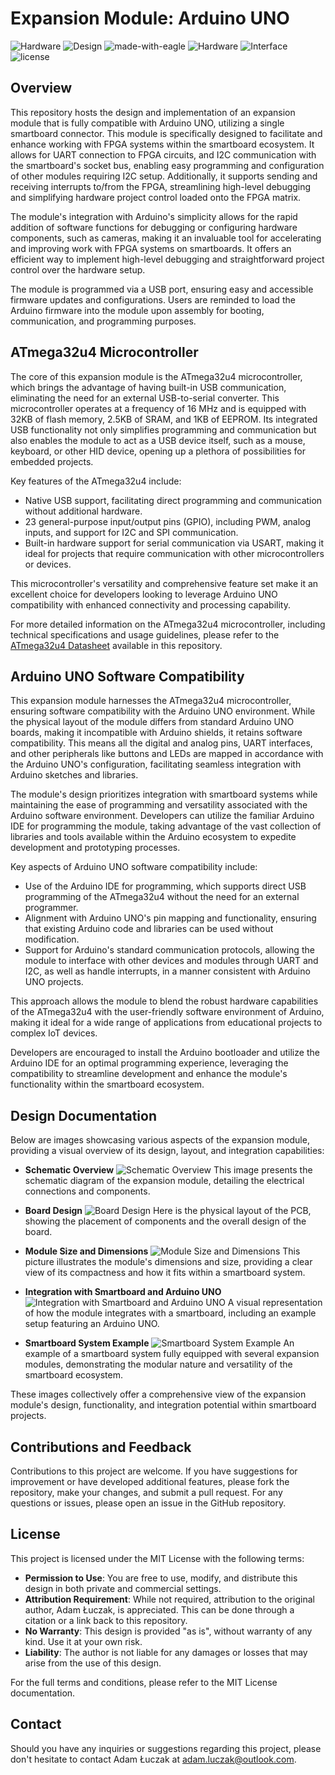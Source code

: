 # Expansion Module: Arduino UNO

![Hardware](https://img.shields.io/badge/Hardware-PCB-red)
![Design](https://img.shields.io/badge/Design-Schematic-blue)
![made-with-eagle](https://img.shields.io/badge/Made%20with-Eagle-blue.svg)
![Hardware](https://img.shields.io/badge/Hardware-Expansion%20Module-blue)
![Interface](https://img.shields.io/badge/Interface-UART-yellow)
![license](https://img.shields.io/badge/license-MIT-green)

## Overview
This repository hosts the design and implementation of an expansion module that is fully compatible with Arduino UNO, utilizing a single smartboard connector. This module is specifically designed to facilitate and enhance working with FPGA systems within the smartboard ecosystem. It allows for UART connection to FPGA circuits, and I2C communication with the smartboard's socket bus, enabling easy programming and configuration of other modules requiring I2C setup. Additionally, it supports sending and receiving interrupts to/from the FPGA, streamlining high-level debugging and simplifying hardware project control loaded onto the FPGA matrix.

The module's integration with Arduino's simplicity allows for the rapid addition of software functions for debugging or configuring hardware components, such as cameras, making it an invaluable tool for accelerating and improving work with FPGA systems on smartboards. It offers an efficient way to implement high-level debugging and straightforward project control over the hardware setup.

The module is programmed via a USB port, ensuring easy and accessible firmware updates and configurations. Users are reminded to load the Arduino firmware into the module upon assembly for booting, communication, and programming purposes.

## ATmega32u4 Microcontroller

The core of this expansion module is the ATmega32u4 microcontroller, which brings the advantage of having built-in USB communication, eliminating the need for an external USB-to-serial converter. This microcontroller operates at a frequency of 16 MHz and is equipped with 32KB of flash memory, 2.5KB of SRAM, and 1KB of EEPROM. Its integrated USB functionality not only simplifies programming and communication but also enables the module to act as a USB device itself, such as a mouse, keyboard, or other HID device, opening up a plethora of possibilities for embedded projects.

Key features of the ATmega32u4 include:
- Native USB support, facilitating direct programming and communication without additional hardware.
- 23 general-purpose input/output pins (GPIO), including PWM, analog inputs, and support for I2C and SPI communication.
- Built-in hardware support for serial communication via USART, making it ideal for projects that require communication with other microcontrollers or devices.

This microcontroller's versatility and comprehensive feature set make it an excellent choice for developers looking to leverage Arduino UNO compatibility with enhanced connectivity and processing capability.

For more detailed information on the ATmega32u4 microcontroller, including technical specifications and usage guidelines, please refer to the [ATmega32u4 Datasheet](ATmega16U4-32U4-DTE.pdf) available in this repository.

## Arduino UNO Software Compatibility

This expansion module harnesses the ATmega32u4 microcontroller, ensuring software compatibility with the Arduino UNO environment. While the physical layout of the module differs from standard Arduino UNO boards, making it incompatible with Arduino shields, it retains software compatibility. This means all the digital and analog pins, UART interfaces, and other peripherals like buttons and LEDs are mapped in accordance with the Arduino UNO's configuration, facilitating seamless integration with Arduino sketches and libraries.

The module's design prioritizes integration with smartboard systems while maintaining the ease of programming and versatility associated with the Arduino software environment. Developers can utilize the familiar Arduino IDE for programming the module, taking advantage of the vast collection of libraries and tools available within the Arduino ecosystem to expedite development and prototyping processes.

Key aspects of Arduino UNO software compatibility include:
- Use of the Arduino IDE for programming, which supports direct USB programming of the ATmega32u4 without the need for an external programmer.
- Alignment with Arduino UNO's pin mapping and functionality, ensuring that existing Arduino code and libraries can be used without modification.
- Support for Arduino's standard communication protocols, allowing the module to interface with other devices and modules through UART and I2C, as well as handle interrupts, in a manner consistent with Arduino UNO projects.

This approach allows the module to blend the robust hardware capabilities of the ATmega32u4 with the user-friendly software environment of Arduino, making it ideal for a wide range of applications from educational projects to complex IoT devices.

Developers are encouraged to install the Arduino bootloader and utilize the Arduino IDE for an optimal programming experience, leveraging the compatibility to streamline development and enhance the module's functionality within the smartboard ecosystem.

## Design Documentation

Below are images showcasing various aspects of the expansion module, providing a visual overview of its design, layout, and integration capabilities:

- **Schematic Overview**
  ![Schematic Overview](media/sch.png)
  This image presents the schematic diagram of the expansion module, detailing the electrical connections and components.

- **Board Design**
  ![Board Design](media/brd.png)
  Here is the physical layout of the PCB, showing the placement of components and the overall design of the board.

- **Module Size and Dimensions**
  ![Module Size and Dimensions](media/brd_size.png)
  This picture illustrates the module's dimensions and size, providing a clear view of its compactness and how it fits within a smartboard system.

- **Integration with Smartboard and Arduino UNO**
  ![Integration with Smartboard and Arduino UNO](media/smarboard_with_arduino_uno.png)
  A visual representation of how the module integrates with a smartboard, including an example setup featuring an Arduino UNO.

- **Smartboard System Example**
  ![Smartboard System Example](media/smart_board_1.png)
  An example of a smartboard system fully equipped with several expansion modules, demonstrating the modular nature and versatility of the smartboard ecosystem.

These images collectively offer a comprehensive view of the expansion module's design, functionality, and integration potential within smartboard projects.


## Contributions and Feedback
Contributions to this project are welcome. If you have suggestions for improvement or have developed additional features, please fork the repository, make your changes, and submit a pull request. For any questions or issues, please open an issue in the GitHub repository.

## License
This project is licensed under the MIT License with the following terms:

- **Permission to Use**: You are free to use, modify, and distribute this design in both private and commercial settings.
- **Attribution Requirement**: While not required, attribution to the original author, Adam Łuczak, is appreciated. This can be done through a citation or a link back to this repository.
- **No Warranty**: This design is provided "as is", without warranty of any kind. Use it at your own risk.
- **Liability**: The author is not liable for any damages or losses that may arise from the use of this design.

For the full terms and conditions, please refer to the MIT License documentation.

## Contact
Should you have any inquiries or suggestions regarding this project, please don't hesitate to contact Adam Łuczak at adam.luczak@outlook.com.
